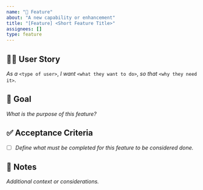 ```yaml
---
name: "🚀 Feature"
about: "A new capability or enhancement"
title: "[Feature] <Short Feature Title>"
assignees: []
type: feature
---
```


## 🧑‍💻 User Story
_As a_ `<type of user>`,  _I want_ `<what they want to do>`,  _so that_ `<why they need it>`.

## 🎯 Goal
_What is the purpose of this feature?_

## ✅ Acceptance Criteria
- [ ] _Define what must be completed for this feature to be considered done._

## 📝 Notes
_Additional context or considerations._
